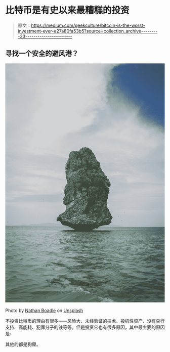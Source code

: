 # 比特币是有史以来最糟糕的投资

> 原文：<https://medium.com/geekculture/bitcoin-is-the-worst-investment-ever-e27a80fa53b5?source=collection_archive---------33----------------------->

## 寻找一个安全的避风港？

![](img/8fba84ed1f9b87fdc5182e563cf9ae5b.png)

Photo by [Nathan Boadle](https://unsplash.com/@nathanb?utm_source=unsplash&utm_medium=referral&utm_content=creditCopyText) on [Unsplash](https://unsplash.com/s/photos/island?utm_source=unsplash&utm_medium=referral&utm_content=creditCopyText)

不投资比特币的理由有很多——风险大、未经验证的技术、投机性资产、没有央行支持、高能耗、犯罪分子的钱等等。但是投资它也有很多原因，其中最主要的原因是:

其他的都是狗屎。